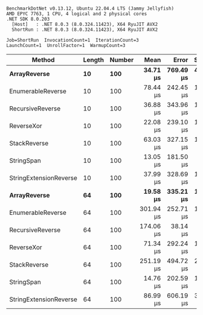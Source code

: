 ```

BenchmarkDotNet v0.13.12, Ubuntu 22.04.4 LTS (Jammy Jellyfish)
AMD EPYC 7763, 1 CPU, 4 logical and 2 physical cores
.NET SDK 8.0.203
  [Host]   : .NET 8.0.3 (8.0.324.11423), X64 RyuJIT AVX2
  ShortRun : .NET 8.0.3 (8.0.324.11423), X64 RyuJIT AVX2

Job=ShortRun  InvocationCount=1  IterationCount=3  
LaunchCount=1  UnrollFactor=1  WarmupCount=3  

```
| Method                 | Length | Number | Mean      | Error     | StdDev    | Median     | Min        | Max       | Allocated |
|----------------------- |------- |------- |----------:|----------:|----------:|-----------:|-----------:|----------:|----------:|
| **ArrayReverse**           | **10**     | **100**    |  **34.71 μs** | **769.49 μs** | **42.178 μs** |  **10.769 μs** |   **9.958 μs** |  **83.42 μs** |  **10.09 KB** |
| EnumerableReverse      | 10     | 100    |  78.44 μs | 242.45 μs | 13.289 μs |  73.657 μs |  68.197 μs |  93.45 μs |  25.72 KB |
| RecursiveReverse       | 10     | 100    |  36.88 μs | 343.96 μs | 18.854 μs |  26.319 μs |  25.677 μs |  58.65 μs |  56.97 KB |
| ReverseXor             | 10     | 100    |  22.08 μs | 239.10 μs | 13.106 μs |  14.852 μs |  14.171 μs |  37.20 μs |  10.09 KB |
| StackReverse           | 10     | 100    |  63.03 μs | 327.15 μs | 17.932 μs |  53.339 μs |  52.036 μs |  83.73 μs |  31.19 KB |
| StringSpan             | 10     | 100    |  13.05 μs | 181.50 μs |  9.949 μs |   7.523 μs |   7.092 μs |  24.54 μs |   5.41 KB |
| StringExtensionReverse | 10     | 100    |  37.99 μs | 328.69 μs | 18.017 μs |  28.003 μs |  27.182 μs |  58.79 μs |  28.84 KB |
| **ArrayReverse**           | **64**     | **100**    |  **19.58 μs** | **335.21 μs** | **18.374 μs** |   **9.076 μs** |   **8.865 μs** |  **40.80 μs** |  **30.41 KB** |
| EnumerableReverse      | 64     | 100    | 301.94 μs | 252.71 μs | 13.852 μs | 300.499 μs | 288.857 μs | 316.45 μs |  59.31 KB |
| RecursiveReverse       | 64     | 100    | 174.06 μs |  38.14 μs |  2.091 μs | 173.553 μs | 172.271 μs | 176.36 μs | 710.88 KB |
| ReverseXor             | 64     | 100    |  71.34 μs | 292.24 μs | 16.019 μs |  67.156 μs |  57.828 μs |  89.04 μs |  30.41 KB |
| StackReverse           | 64     | 100    | 251.19 μs | 494.72 μs | 27.117 μs | 243.192 μs | 228.966 μs | 281.40 μs |  88.22 KB |
| StringSpan             | 64     | 100    |  14.76 μs | 202.59 μs | 11.105 μs |   8.676 μs |   8.034 μs |  27.58 μs |  15.56 KB |
| StringExtensionReverse | 64     | 100    |  86.99 μs | 606.19 μs | 33.227 μs |  68.552 μs |  67.070 μs | 125.35 μs |  68.69 KB |
